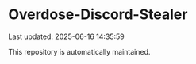 # Overdose-Discord-Stealer

Last updated: 2025-06-16 14:35:59

This repository is automatically maintained.
